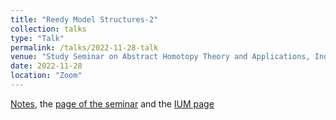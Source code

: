 ```yaml
---
title: "Reedy Model Structures-2"
collection: talks
type: "Talk"
permalink: /talks/2022-11-28-talk
venue: "Study Seminar on Abstract Homotopy Theory and Applications, Independent University of Moscow"
date: 2022-11-28
location: "Zoom"
---
```


[Notes](https://magisterlud.github.io/files/the_seminar/hirschhorn_lemma.pdf), the [page of the seminar](https://sites.google.com/view/homotopy-basics-seminar) and the [IUM page](https://ium.mccme.ru/f22/f22-kaledin.html)
